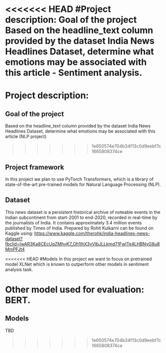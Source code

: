 <<<<<<< HEAD
#Project description:
Goal of the project
Based on the headline_text column provided by the dataset India News Headlines Dataset, determine what emotions may be associated with this article - Sentiment analysis.
=======
# Project description:
## Goal of the project
Based on the headline_text column provided by the dataset India News Headlines Dataset, determine what emotions may be associated with this article (NLP project)
>>>>>>> 1e650574e704b34f13c0d9eebf7c1665808374ce

## Project framework
In this project we plan to use PyTorch Transformers, which is a library of state-of-the-art pre-trained models for Natural Language Processing (NLP).

## Dataset
This news dataset is a persistent historical archive of noteable events in the Indian subcontinent from start-2001 to end-2020, recorded in real-time by the journalists of India. It contains approximately 3.4 million events published by Times of India. Prepared by Rohit Kulkarni can be found on Kaggle using: https://www.kaggle.com/therohk/india-headlines-news-dataset?fbclid=IwAR3Ka8CEcUqZMhyK7_Oh1lhX3yVlbJLLkmd71FwlTe4LHBNyG8u8MmPFJt4

<<<<<<< HEAD
#Models
In this project we want to focus on pretrained model XLNet which is known to outperform other models in sentiment analysis task. 

Other model used for evaluation: BERT.
=======
## Models
TBD
>>>>>>> 1e650574e704b34f13c0d9eebf7c1665808374ce

